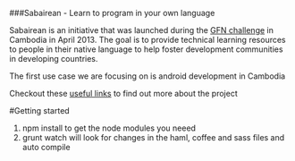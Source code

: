 ###Sabairean - Learn to program in your own language

Sabairean is an initiative that was launched during the [GFN
challenge](http://www.gfnchallenge.org) in Cambodia in April 2013. The
goal is to provide technical learning resources to people in their
native language to help foster development communities in developing
countries.

The first use case we are focusing on is android development in Cambodia

Checkout these [useful links](https://www.loomio.org/discussions/5657) to find out more about the project

#Getting started

1. npm install to get the node modules you neeed
2. grunt watch will look for changes in the haml, coffee and sass files
and auto compile

##

